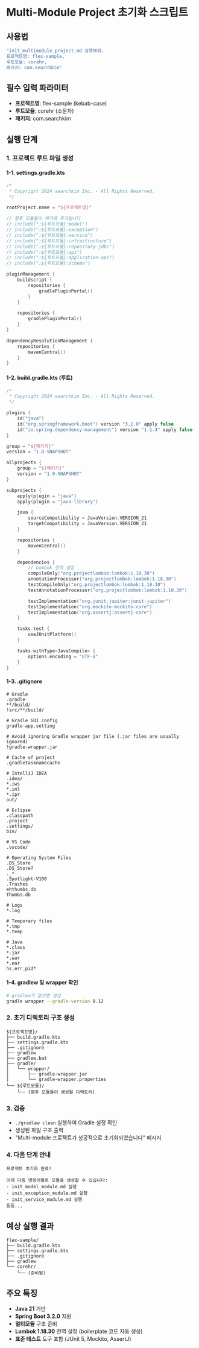# Multi-Module Project 초기화 스크립트

## 사용법
```bash
"init_multimodule_project.md 실행해줘.
프로젝트명: flex-sample,
루트모듈: corehr,
패키지: com.searchkim"
```

## 필수 입력 파라미터
- **프로젝트명**: flex-sample (kebab-case)
- **루트모듈**: corehr (소문자)
- **패키지**: com.searchkim

## 실행 단계

### 1. 프로젝트 루트 파일 생성

#### 1-1. settings.gradle.kts
```kotlin
/*
 * Copyright 2024 searchkim Inc. - All Rights Reserved.
 */

rootProject.name = "${프로젝트명}"

// 향후 모듈들이 여기에 추가됩니다
// include(":${루트모듈}:model")
// include(":${루트모듈}:exception")
// include(":${루트모듈}:service")
// include(":${루트모듈}:infrastructure")
// include(":${루트모듈}:repository-jdbc")
// include(":${루트모듈}:api")
// include(":${루트모듈}:application-api")
// include(":${루트모듈}:schema")

pluginManagement {
    buildscript {
        repositories {
            gradlePluginPortal()
        }
    }

    repositories {
        gradlePluginPortal()
    }
}

dependencyResolutionManagement {
    repositories {
        mavenCentral()
    }
}
```

#### 1-2. build.gradle.kts (루트)
```kotlin
/*
 * Copyright 2024 searchkim Inc. - All Rights Reserved.
 */

plugins {
    id("java")
    id("org.springframework.boot") version "3.2.0" apply false
    id("io.spring.dependency-management") version "1.1.4" apply false
}

group = "${패키지}"
version = "1.0-SNAPSHOT"

allprojects {
    group = "${패키지}"
    version = "1.0-SNAPSHOT"
}

subprojects {
    apply(plugin = "java")
    apply(plugin = "java-library")

    java {
        sourceCompatibility = JavaVersion.VERSION_21
        targetCompatibility = JavaVersion.VERSION_21
    }

    repositories {
        mavenCentral()
    }

    dependencies {
        // Lombok 전역 설정
        compileOnly("org.projectlombok:lombok:1.18.30")
        annotationProcessor("org.projectlombok:lombok:1.18.30")
        testCompileOnly("org.projectlombok:lombok:1.18.30")
        testAnnotationProcessor("org.projectlombok:lombok:1.18.30")

        testImplementation("org.junit.jupiter:junit-jupiter")
        testImplementation("org.mockito:mockito-core")
        testImplementation("org.assertj:assertj-core")
    }

    tasks.test {
        useJUnitPlatform()
    }

    tasks.withType<JavaCompile> {
        options.encoding = "UTF-8"
    }
}
```

#### 1-3. .gitignore
```gitignore
# Gradle
.gradle
**/build/
!src/**/build/

# Gradle GUI config
gradle-app.setting

# Avoid ignoring Gradle wrapper jar file (.jar files are usually ignored)
!gradle-wrapper.jar

# Cache of project
.gradletasknamecache

# IntelliJ IDEA
.idea/
*.iws
*.iml
*.ipr
out/

# Eclipse
.classpath
.project
.settings/
bin/

# VS Code
.vscode/

# Operating System Files
.DS_Store
.DS_Store?
._*
.Spotlight-V100
.Trashes
ehthumbs.db
Thumbs.db

# Logs
*.log

# Temporary files
*.tmp
*.temp

# Java
*.class
*.jar
*.war
*.ear
hs_err_pid*
```

#### 1-4. gradlew 및 wrapper 확인
```bash
# gradlew가 없으면 생성
gradle wrapper --gradle-version 8.12
```

### 2. 초기 디렉토리 구조 생성

```
${프로젝트명}/
├── build.gradle.kts
├── settings.gradle.kts
├── .gitignore
├── gradlew
├── gradlew.bat
├── gradle/
│   └── wrapper/
│       ├── gradle-wrapper.jar
│       └── gradle-wrapper.properties
└── ${루트모듈}/
    └── (향후 모듈들이 생성될 디렉토리)
```

### 3. 검증
- `./gradlew clean` 실행하여 Gradle 설정 확인
- 생성된 파일 구조 출력
- "Multi-module 프로젝트가 성공적으로 초기화되었습니다" 메시지

### 4. 다음 단계 안내
```
프로젝트 초기화 완료!

이제 다음 명령어들로 모듈을 생성할 수 있습니다:
- init_model_module.md 실행
- init_exception_module.md 실행
- init_service_module.md 실행
등등...
```

## 예상 실행 결과
```
flex-sample/
├── build.gradle.kts
├── settings.gradle.kts
├── .gitignore
├── gradlew
└── corehr/
    └── (준비됨)
```

## 주요 특징
- **Java 21** 기반
- **Spring Boot 3.2.0** 지원
- **멀티모듈** 구조 준비
- **Lombok 1.18.30** 전역 설정 (boilerplate 코드 자동 생성)
- **표준 테스트** 도구 포함 (JUnit 5, Mockito, AssertJ)